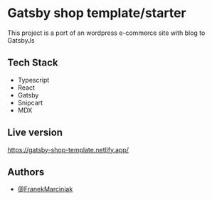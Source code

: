 # Gatsby shop template/starter

This project is a port of an wordpress e-commerce site with blog to GatsbyJs

## Tech Stack

- Typescript
- React 
- Gatsby 
- Snipcart
- MDX

## Live version

https://gatsby-shop-template.netlify.app/

## Authors

- [@FranekMarciniak](https://www.github.com/franekmarciniak)
